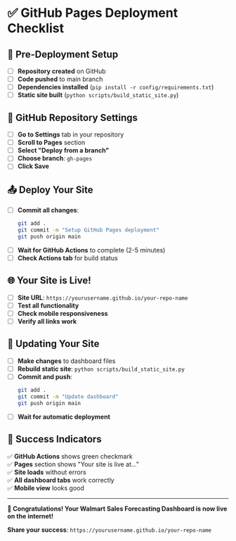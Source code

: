 # ✅ GitHub Pages Deployment Checklist

## 🚀 Pre-Deployment Setup

- [ ] **Repository created** on GitHub
- [ ] **Code pushed** to main branch
- [ ] **Dependencies installed** (`pip install -r config/requirements.txt`)
- [ ] **Static site built** (`python scripts/build_static_site.py`)

## 🔧 GitHub Repository Settings

- [ ] **Go to Settings** tab in your repository
- [ ] **Scroll to Pages** section
- [ ] **Select "Deploy from a branch"**
- [ ] **Choose branch**: `gh-pages`
- [ ] **Click Save**

## 📤 Deploy Your Site

- [ ] **Commit all changes**:
  ```bash
  git add .
  git commit -m "Setup GitHub Pages deployment"
  git push origin main
  ```
- [ ] **Wait for GitHub Actions** to complete (2-5 minutes)
- [ ] **Check Actions tab** for build status

## 🌐 Your Site is Live!

- [ ] **Site URL**: `https://yourusername.github.io/your-repo-name`
- [ ] **Test all functionality**
- [ ] **Check mobile responsiveness**
- [ ] **Verify all links work**

## 🔄 Updating Your Site

- [ ] **Make changes** to dashboard files
- [ ] **Rebuild static site**: `python scripts/build_static_site.py`
- [ ] **Commit and push**:
  ```bash
  git add .
  git commit -m "Update dashboard"
  git push origin main
  ```
- [ ] **Wait for automatic deployment**

## 🎯 Success Indicators

✅ **GitHub Actions** shows green checkmark  
✅ **Pages** section shows "Your site is live at..."  
✅ **Site loads** without errors  
✅ **All dashboard tabs** work correctly  
✅ **Mobile view** looks good  

---

**🎉 Congratulations! Your Walmart Sales Forecasting Dashboard is now live on the internet!**

**Share your success**: `https://yourusername.github.io/your-repo-name`

